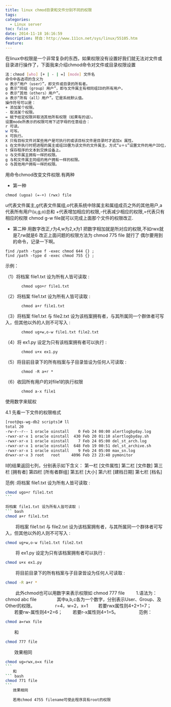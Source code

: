 ```yaml
---
title: linux chmod目录和文件分别不同的权限
tags:
categories:
  - Linux server
toc: false
date: 2014-11-18 16:16:59
description: 转自：http://www.111cn.net/sys/linux/55105.htm
feature:
---
```


在linux中权限是一个非常复杂的东西，如果权限没有设置好我们就无法对文件或目录进行操作了，下面我来介绍chmod命令对文件或目录权限设置
``` bash
法：chmod [who] [+ | - | =] [mode] 文件名
命令中各选项的含义为
u 表示“用户（user）”，即文件或目录的所有者。
g 表示“同组（group）用户”，即与文件属主有相同组ID的所有用户。
o 表示“其他（others）用户”。
a 表示“所有（all）用户”。它是系统默认值。
操作符号可以是：
+ 添加某个权限。
- 取消某个权限。
= 赋予给定权限并取消其他所有权限（如果有的话）。
设置mode所表示的权限可用下述字母的任意组合：
r 可读。
w 可写。
x 可执行。
X 只有目标文件对某些用户是可执行的或该目标文件是目录时才追加x 属性。
s 在文件执行时把进程的属主或组ID置为该文件的文件属主。方式“u＋s”设置文件的用户ID位，“g＋s”设置组ID位。
t 保存程序的文本到交换设备上。
u 与文件属主拥有一样的权限。
g 与和文件属主同组的用户拥有一样的权限。
o 与其他用户拥有一样的权限。
```
<!-- more -->
用命令chmod改变文件权限.有两种
* 第一种
```
chmod (ugoa) (=-+) (rwx) file
```
u代表文件属主,g代表文件属组,o代表系统中除属主和属组成员之外的其他用户,a代表所有用户(u,g,o)总和
+代表增加相应的权限,-代表减少相应的权限,=代表只有相应的权限
chmod g-w file就可以完成上面那个文件的权限改正.
* 第二种
用数字改正,r为4,w为2,x为1
把数字相加就是所对应的权限,不如rwx就是7,rw就是6
改正上面问题的权限方法为
chmod 775 file 就行了
偶尔要用到的命令，记录一下啊。
```
find /path -type f -exec chmod 644 {} ; 
find /path -type d -exec chmod 755 {} ;
```
示例：

（1）将档案 file1.txt 设为所有人皆可读取 :
```
       chmod ugo+r file1.txt 
```
（2）将档案 file1.txt 设为所有人皆可读取 :
```
       chmod a+r file1.txt  
```
（3）将档案 file1.txt 与 file2.txt 设为该档案拥有者，与其所属同一个群体者可写入，但其他以外的人则不可写入 :
``` 
       chmod ug+w,o-w file1.txt file2.txt 
```
（4）将 ex1.py 设定为只有该档案拥有者可以执行 :
```
       chmod u+x ex1.py 
```
（5）将目前目录下的所有档案与子目录皆设为任何人可读取 :
```
       chmod -R a+r * 
```
（6）收回所有用户的对file1的执行权限
```
       chmod a-x file1
``` 
使用数字来赋权
 
4.1 先看一下文件的权限格式
``` bash
[root@qs-wg-db2 scripts]# ll
total 20
-rw-r--r-- 1 oracle oinstall    0 Feb 24 00:00 alertlogbyday.log
-rwxr-xr-x 1 oracle oinstall  430 Feb 20 01:10 alertlogbyday.sh
-rwxr-xr-x 1 oracle oinstall    7 Feb 24 05:00 del_st_arch.log
-rwxr-xr-x 1 oracle oinstall  648 Feb 19 00:51 del_st_archive.sh
-rwxr-xr-x 1 oracle oinstall    9 Feb 24 05:00 max_sn.log
drwxr-xr-x 3 root   root     4096 Feb 23 23:40 pymonitor
```
ll的结果返回七列，分别表示如下含义：
第一栏  [文件属性]
第二栏  [文件数]
第三栏  [拥有者]
第四栏  [所有者群组]
第五栏  [大小]
第六栏  [建档日期]
第七栏  [档名]

范例 :将档案 file1.txt 设为所有人皆可读取 :
``` bash　
chmod ugo+r file1.txt
```　　
　　
将档案 file1.txt 设为所有人皆可读取 : 
``` bash
chmod a+r file1.txt
```
　　
将档案 file1.txt 与 file2.txt 设为该档案拥有者，与其所属同一个群体者可写入，但其他以外的人则不可写入 : 
``` bash　
chmod ug+w,o-w file1.txt file2.txt
```
　　
将 ex1.py 设定为只有该档案拥有者可以执行 : 
``` bash
chmod u+x ex1.py
```
　　
将目前目录下的所有档案与子目录皆设为任何人可读取 : 
``` bash
chmod -R a+r *
```
　　
此外chmod也可以用数字来表示权限如 chmod 777 file 
　　
1.语法为：chmod abc file
　　
　　其中a,b,c各为一个数字，分别表示User、Group、及Other的权限。
　　
　　r=4，w=2，x=1
　　若要rwx属性则4+2+1=7；
　　若要rw-属性则4+2=6；
　　若要r-x属性则4+1=5。
　　
　　范例：
``` bash
chmod a=rwx file
```
　　和
``` bash　　
chmod 777 file
```
　　效果相同
　　
``` bash
chmod ug=rwx,o=x file
```　　
　　和
``` bash　　
chmod 771 file
```　
　　效果相同
　　
　　若用chmod 4755 filename可使此程序具有root的权限

